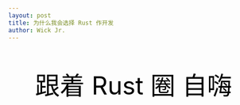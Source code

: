 ```yaml
---
layout: post
title: 为什么我会选择 Rust 作开发
author: Wick Jr.
---
```

<p style="font-size: 50px; text-align: center; color: black">跟着 Rust 圈 自嗨</p>
